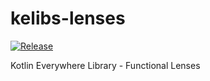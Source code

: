 # kelibs-lenses
[![Release](https://jitpack.io/v/kotlin-everywhere/kelibs-lenses.svg)](https://jitpack.io/#kotlin-everywhere/kelibs-lenses)

Kotlin Everywhere Library - Functional Lenses
